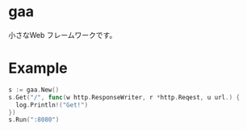 # gaa  
小さなWeb フレームワークです。  
# Example
```go
s := gaa.New()
s.Get("/", func(w http.ResponseWriter, r *http.Reqest, u url.) {
  log.Println!("Get!")
})
s.Run(":8080")
```
